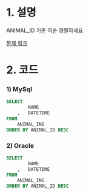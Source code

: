 # 1. 설명
ANIMAL_ID 기준 역순 정렬하세요


[문제 링크](https://programmers.co.kr/learn/courses/30/lessons/59035)


# 2. 코드
### 1) MySql
```sql
SELECT 
        NAME
    ,   DATETIME
FROM 
    ANIMAL_INS
ORDER BY ANIMAL_ID DESC
```

### 2) Oracle
```sql
SELECT 
        NAME
    ,   DATETIME
FROM 
    ANIMAL_INS
ORDER BY ANIMAL_ID DESC
```